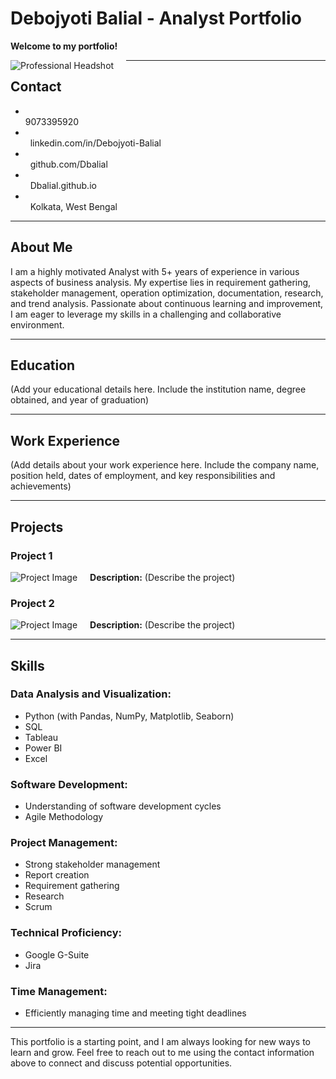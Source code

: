 # **Debojyoti Balial - Analyst Portfolio**

**Welcome to my portfolio!**

<img src="#" alt="Professional Headshot" style="float: left; margin-right: 20px;" /> <!-- Replace '#' with the actual path to your image -->

---

## **Contact**

* **<img src="Images2/Phone Image.jpg" style="width: 2px; height: 2px; vertical-align: middle; margin-left: 750px;"/>**  9073395920 
* **<img src="Images2/Linkedin.png" style="width: 2px; height: 2px; vertical-align: middle; margin-left: 750px;"/>**  linkedin.com/in/Debojyoti-Balial
* **<img src="Images2/github-mark.png" style="width: 2px; height: 2px; vertical-align: middle; margin-left: 750px;"/>**  github.com/Dbalial
* **<img src="Images2/website.jfif" style="width: 2px; height: 2px; vertical-align: middle; margin-left: 750px;"/>**  Dbalial.github.io 
* **<img src="Images2/LOcation.jfif" style="width: 2px; height: 2px; vertical-align: middle; margin-left: 750px;"/>**  Kolkata, West Bengal

---

## **About Me**

I am a highly motivated Analyst with 5+ years of experience in various aspects of business analysis. My expertise lies in requirement gathering, stakeholder management, operation optimization, documentation, research, and trend analysis. Passionate about continuous learning and improvement, I am eager to leverage my skills in a challenging and collaborative environment.

---

## **Education**

(Add your educational details here. Include the institution name, degree obtained, and year of graduation)

---

## **Work Experience**

(Add details about your work experience here. Include the company name, position held, dates of employment, and key responsibilities and achievements)

---

## **Projects**

### Project 1
<img src="#" alt="Project Image" style="float: left; margin-right: 20px;" /> <!-- Replace '#' with the actual path to your image -->
**Description:** (Describe the project)

### Project 2
<img src="#" alt="Project Image" style="float: left; margin-right: 20px;" /> <!-- Replace '#' with the actual path to your image -->
**Description:** (Describe the project)

---

## **Skills**

### **Data Analysis and Visualization:**

- Python (with Pandas, NumPy, Matplotlib, Seaborn)
- SQL
- Tableau
- Power BI
- Excel

### **Software Development:**

- Understanding of software development cycles
- Agile Methodology

### **Project Management:**

- Strong stakeholder management
- Report creation
- Requirement gathering
- Research
- Scrum

### **Technical Proficiency:**

- Google G-Suite
- Jira

### **Time Management:**

- Efficiently managing time and meeting tight deadlines

---

This portfolio is a starting point, and I am always looking for new ways to learn and grow. Feel free to reach out to me using the contact information above to connect and discuss potential opportunities.

